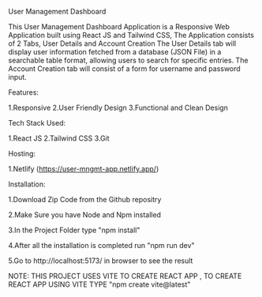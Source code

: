 User Management Dashboard

This User Management Dashboard Application is a Responsive Web Application built using React JS and Tailwind CSS, The Application consists of 2 Tabs, User Details and Account Creation The User Details tab will display user information fetched from a database (JSON File) in a searchable table format, allowing users to search for specific entries. The Account Creation tab will consist of a form for username and password input.

Features:

1.Responsive
2.User Friendly Design
3.Functional and Clean Design

Tech Stack Used:

1.React JS
2.Tailwind CSS
3.Git

Hosting:

1.Netlify (https://user-mngmt-app.netlify.app/)

Installation:

1.Download Zip Code from the Github repositry

2.Make Sure you have Node and Npm installed

3.In the Project Folder type "npm install"

4.After all the installation is completed run "npm run dev"

5.Go to http://localhost:5173/ in browser to see the result

NOTE: THIS PROJECT USES VITE TO CREATE REACT APP , TO CREATE REACT APP USING VITE TYPE "npm create vite@latest"
